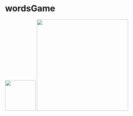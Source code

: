 # wordsGame

<img src="https://img.shields.io/badge/SwiftUI-MVVM-orange" width="100">

<img src="https://github.com/sherislam22/wordsGame/raw/main/wordgame.gif" width="300">
